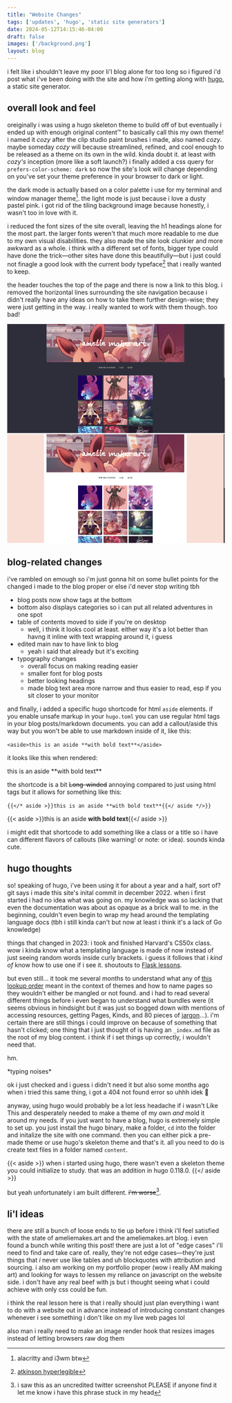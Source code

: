 ```yaml
---
title: "Website Changes"
tags: ['updates', 'hugo', 'static site generators']
date: 2024-05-12T14:15:46-04:00
draft: false 
images: ['/background.png'] 
layout: blog
---
```


i felt like i shouldn't leave my poor li'l blog alone for too long so i figured i'd post what i've been doing with the site and how i'm getting along with [hugo](https://gohugo.io "hugo's homepage"), a static site generator. 

## overall look and feel

oreiginally i was using a hugo skeleton theme to build off of but eventually i ended up with enough original content™ to basically call this my own theme! i named it *cozy* after the clip studio paint brushes i made, also named *cozy*. maybe someday *cozy* will because streamlined, refined, and cool enough to be released as a theme on its own in the wild. kinda doubt it. at least with *cozy's* inception (more like a soft launch?) i finally added a css query for `prefers-color-scheme: dark` so now the site's look will change depending on you've set your theme preference in your browser to dark or light. 

the dark mode is actually based on a color palette i use for my terminal and window manager theme[^1]. the light mode is just because i love a dusty pastel pink. i got rid of the tiling background image because honestly, i wasn't too in love with it.

i reduced the font sizes of the site overall, leaving the h1 headings alone for the most part. the larger fonts weren't that much more readable to me due to my own visual disabilities. they also made the site look clunkier and more awkward as a whole. i think with a different set of fonts, bigger type could have done the trick—other sites have done this beautifully—but i just could not finagle a good look with the current body typeface[^2] that i really wanted to keep. 

the header touches the top of the page and there is now a link to this blog. i removed the horizontal lines surrounding the site navigation because i didn't really have any ideas on how to take them further design-wise; they were just getting in the way. i really wanted to work with them though. too bad!

![dark theme front page](home-dark.png "dark theme home page")
![light theme front page](home-light.png "light theme home page")

## blog-related changes 

i've rambled on emough so i'm just gonna hit on some bullet points for the changed i made to the blog proper or else i'd never stop writing tbh
- blog posts now show tags at the bottom 
- bottom also displays categories so i can put all related adventures in one spot  
- table of contents moved to side if you're on desktop
  - well, i think it looks cool at least. either way it's a lot better than havng it inline with text wrapping around it, i guess
- edited main nav to have link to blog
  - yeah i said that already but it's exciting
- typography changes
  - overall focus on making reading easier
  - smaller font for blog posts
  - better looking headings
  - made blog text area more narrow and thus easier to read, esp if you sit closer to your monitor

and finally, i added a specific hugo shortcode for html `aside` elements. if you enable unsafe markup in your `hugo.toml` you can use regular html tags in your blog posts/markdown documents. you can add a callout/aside this way but you won't be able to use markdown inside of it, like this: 

`<aside>this is an aside **with bold text**</aside>`

it looks like this when rendered: 
<aside>this is an aside **with bold text** </aside>

the shortcode is a bit ~~Long-winded~~ annoying compared to just using html tags but it allows for something like this:

`{{</* aside >}}this is an aside **with bold text**{{</ aside */>}}`

{{< aside >}}this is an aside **with bold text**{{</ aside >}}

i might edit that shortcode to add something like a class or a title so i have can different flavors of callouts (like warning! or note: or idea). sounds kinda cute.

## hugo thoughts 
so! speaking of hugo, i've been using it for about a year and a half, sort of? git says i made this site's inital commit in december 2022. when i first started i had no idea what was going on. my knowledge was so lacking that even the documentation was about as opaque as a brick wall to me. in the beginning, couldn't even begin to wrap my head around the templating language docs (tbh i still kinda can't but now at least i think it's a lack of Go knowledge)

things that changed in 2023: i took and finished Harvard's CS50x class. wow i kinda know what a templating language is made of now instead of just seeing random words inside curly brackets. i guess it follows that i *kind of* know how to use one if i see it. shoutouts to [Flask lessons](https://flask.palletsprojects.com/en/3.0.x/tutorial/templates/ "flash templating documentation").

but even still... it took me several months to understand what any of [this lookup order](https://gohugo.io/templates/lookup-order/ "hugo template lookup order documentation") meant in the context of themes and how to name pages so they wouldn't either be mangled or not found. and i had to read several different things before i even began to understand what bundles were (it seems obvious in hindsight but it was just so bogged down with mentions of accessing resources, getting Pages, Kinds, and 80 pieces of [jargon](https://gohugo.io/getting-started/glossary/ "hugo glossary")...). i'm certain there are still things i could improve on because of something that hasn't clicked; one thing that i just thought of is having an `_index.md` file as the root of my blog content. i think if i set things up correctly, i wouldn't need that.

hm.

\*typing noises*

ok i just checked and i guess i didn't need it but also some months ago when i tried this same thing, i got a 404 not found error so uhhh idek :woozy_face:

anyway, using hugo would probably be a lot less headache if i wasn't Like This and desperately needed to make a theme of my own *and* mold it around my needs. if you just want to have a blog, hugo is extremely simple to set up. you just install the hugo binary, make a folder, `cd` into the folder and initalize the site with one command. then you can either pick a pre-made theme or use hugo's skeleton theme and that's it. all you need to do is create text files in a folder named `content`.

{{< aside >}} when i started using hugo, there wasn't even a skeleton theme you could initialize to study. that was an addition in hugo 0.118.0. {{</ aside >}}

but yeah unfortunately i am built different. ~~i'm worse~~[^3]. 

## li'l ideas
there are still a bunch of loose ends to tie up before i think i'll feel satisfied with the state of ameliemakes.art and the ameliemakes.art blog. i even found a bunch while writing this post! there are just a lot of "edge cases" i'll need to find and take care of. really, they're not edge cases—they're just things that *i* never use like tables and uh blockquotes with attribution and sourcing. i also am working on my portfolio proper (wow i really AM making art) and looking for ways to lessen my reliance on javascript on the website side. i don't have any real beef with js but i thought seeing what i could achieve with only css could be fun.

i think the real lesson here is that i really should just plan everything i want to do with a website out in advance instead of introducing constant changes whenever i see something i don't like on my live web pages lol

also man i really need to make an image render hook that resizes images instead of letting browsers raw dog them

[^1]: alacritty and i3wm btw
[^2]: [atkinson hyperlegible](https://brailleinstitute.org/freefont "braill institute")
[^3]: i saw this as an uncredited twitter screenshot PLEASE if anyone find it let me know i have this phrase stuck in my head
